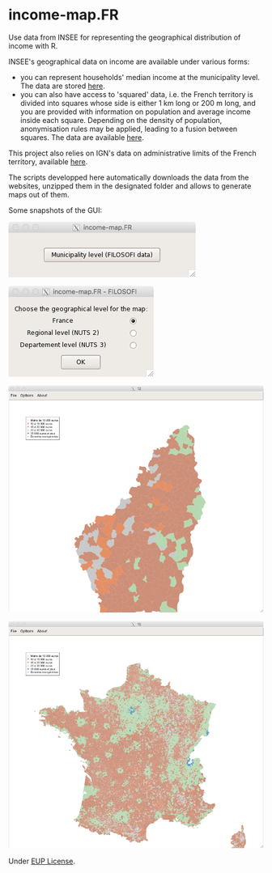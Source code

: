 # income-map.FR
Use data from INSEE for representing the geographical distribution of income with R.

INSEE's geographical data on income are available under various forms:
* you can represent households' median income at the municipality level. The data are stored [here](http://www.insee.fr/fr/themes/detail.asp?reg_id=99&ref_id=indic-struct-distrib-revenu).
* you can also have access to 'squared' data, i.e. the French territory is divided into squares whose side is either 1 km long or 200 m long, and you are provided with information on population and average income inside each square. Depending on the density of population, anonymisation rules may be applied, leading to a fusion between squares. The data are available [here](http://www.insee.fr/fr/themes/detail.asp?reg_id=0&ref_id=donnees-carroyees).

This project also relies on IGN's data on administrative limits of the French territory, available [here](http://professionnels.ign.fr/geofla#tab-3).

The scripts developped here automatically downloads the data from the websites, unzipped them in the designated folder and allows to generate maps out of them.

Some snapshots of the GUI:

![snapshot1](https://github.com/pierre-lamarche/income-map.FR/blob/master/images/snapshot1.tiff)

![snapshot2](https://github.com/pierre-lamarche/income-map.FR/blob/master/images/snapshot2.tiff)

![snapshot3](https://github.com/pierre-lamarche/income-map.FR/blob/master/images/snapshot3.tiff)

![snapshot4](https://github.com/pierre-lamarche/income-map.FR/blob/master/images/snapshot4.tiff)

Under [EUP License](http://ec.europa.eu/idabc/eupl.html).